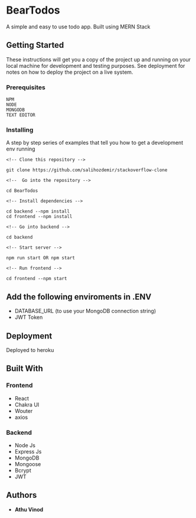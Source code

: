 # BearTodos

A simple and easy to use todo app. Built using MERN Stack

## Getting Started

These instructions will get you a copy of the project up and running on your local machine for development and testing purposes. See deployment for notes on how to deploy the project on a live system.

### Prerequisites

```
NPM
NODE
MONGODB
TEXT EDITOR
```

### Installing

A step by step series of examples that tell you how to get a development env running


    <!-- Clone this repository -->
    
    git clone https://github.com/salihozdemir/stackoverflow-clone
    
    <!--  Go into the repository -->
    
    cd BearTodos
    
    <!-- Install dependencies -->
    
    cd backend --npm install
    cd frontend --npm install
    
    <!-- Go into backend -->
    
    cd backend
    
    <!-- Start server -->
    
    npm run start OR npm start
    
    <!-- Run frontend -->
    
    cd frontend --npm start


## Add the following enviroments in .ENV

* DATABASE_URL (to use your MongoDB connection string)
* JWT Token


## Deployment

Deployed to heroku

## Built With

### Frontend

* React 
* Chakra UI
* Wouter
* axios
### Backend

* Node Js
* Express Js
* MongoDB
* Mongoose
* Bcrypt
* JWT


## Authors

* **Athu Vinod**



